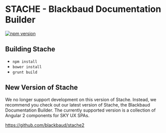 # STACHE - Blackbaud Documentation Builder

[![npm version](https://badge.fury.io/js/blackbaud-stache.svg)](http://badge.fury.io/js/blackbaud-stache)

## Building Stache

- `npm install`
- `bower install`
- `grunt build`

## New Version of Stache

We no longer support development on this version of Stache. Instead, we recommend you check out our latest version of Stache, the Blackbaud Documentation Builder. The currently supported version is a collection of Angular 2 components for SKY UX SPAs. 

https://github.com/blackbaud/stache2
